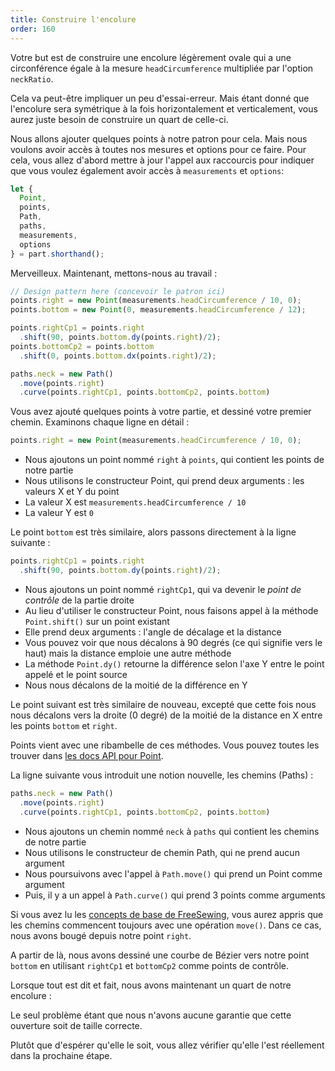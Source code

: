 ```yaml
---
title: Construire l'encolure
order: 160
---
```


Votre but est de construire une encolure légèrement ovale qui a une circonférence égale à la mesure `headCircumference` multipliée par l'option `neckRatio`.

Cela va peut-être impliquer un peu d'essai-erreur. Mais étant donné que l'encolure sera symétrique à la fois horizontalement et verticalement, vous aurez juste besoin de construire un quart de celle-ci.

Nous allons ajouter quelques points à notre patron pour cela. Mais nous voulons avoir accès à toutes nos mesures et options pour ce faire. Pour cela, vous allez d'abord mettre à jour l'appel aux raccourcis pour indiquer que vous voulez également avoir accès à `measurements` et `options`:

```js
let {
  Point,
  points,
  Path,
  paths,
  measurements,
  options
} = part.shorthand();
```

Merveilleux. Maintenant, mettons-nous au travail :

```js
// Design pattern here (concevoir le patron ici)
points.right = new Point(measurements.headCircumference / 10, 0);
points.bottom = new Point(0, measurements.headCircumference / 12);

points.rightCp1 = points.right
  .shift(90, points.bottom.dy(points.right)/2);
points.bottomCp2 = points.bottom
  .shift(0, points.bottom.dx(points.right)/2);

paths.neck = new Path()
  .move(points.right)
  .curve(points.rightCp1, points.bottomCp2, points.bottom)
```

Vous avez ajouté quelques points à votre partie, et dessiné votre premier chemin. Examinons chaque ligne en détail :

```js
points.right = new Point(measurements.headCircumference / 10, 0);
```

- Nous ajoutons un point nommé `right` à `points`, qui contient les points de notre partie
- Nous utilisons le constructeur Point, qui prend deux arguments : les valeurs X et Y du point
- La valeur X est `measurements.headCircumference / 10`
- La valeur Y est `0`

Le point `bottom` est très similaire, alors passons directement à la ligne suivante :

```js
points.rightCp1 = points.right
  .shift(90, points.bottom.dy(points.right)/2);
```

- Nous ajoutons un point nommé `rightCp1`, qui va devenir le *point de contrôle* de la partie droite
- Au lieu d'utiliser le constructeur Point, nous faisons appel à la méthode `Point.shift()` sur un point existant
- Elle prend deux arguments : l'angle de décalage et la distance
- Vous pouvez voir que nous décalons à 90 degrés (ce qui signifie vers le haut) mais la distance emploie une autre méthode
- La méthode `Point.dy()` retourne la différence selon l'axe Y entre le point appelé et le point source
- Nous nous décalons de la moitié de la différence en Y

Le point suivant est très similaire de nouveau, excepté que cette fois nous nous décalons vers la droite (0 degré) de la moitié de la distance en X entre les points `bottom` et `right`.

<tip>

Points vient avec une ribambelle de ces méthodes. Vous pouvez toutes les trouver dans [les docs API pour Point](/fr/api/point).

</Tip>

La ligne suivante vous introduit une notion nouvelle, les chemins (Paths) :

```js
paths.neck = new Path()
  .move(points.right)
  .curve(points.rightCp1, points.bottomCp2, points.bottom)
```

- Nous ajoutons un chemin nommé `neck` à `paths` qui contient les chemins de notre partie
- Nous utilisons le constructeur de chemin Path, qui ne prend aucun argument
- Nous poursuivons avec l'appel à `Path.move()` qui prend un Point comme argument
- Puis, il y a un appel à `Path.curve()` qui prend 3 points comme arguments

Si vous avez lu les [concepts de base de FreeSewing](/fr/concepts), vous aurez appris que les chemins commencent toujours avec une opération `move()`. Dans ce cas, nous avons bougé depuis notre point `right`.

A partir de là, nous avons dessiné une courbe de Bézier vers notre point `bottom` en utilisant `rightCp1` et `bottomCp2` comme points de contrôle.

Lorsque tout est dit et fait, nous avons maintenant un quart de notre encolure :

<example pattern="tutorial" part="step2" caption="You have drawn your first path" />

Le seul problème étant que nous n'avons aucune garantie que cette ouverture soit de taille correcte.

Plutôt que d'espérer qu'elle le soit, vous allez vérifier qu'elle l'est réellement dans la prochaine étape.